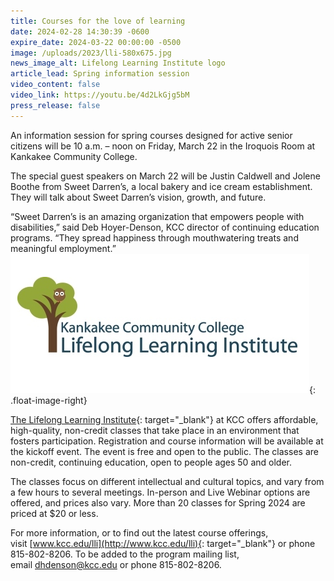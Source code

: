 ```yaml
---
title: Courses for the love of learning
date: 2024-02-28 14:30:39 -0600
expire_date: 2024-03-22 00:00:00 -0500
image: /uploads/2023/lli-580x675.jpg
news_image_alt: Lifelong Learning Institute logo
article_lead: Spring information session
video_content: false
video_link: https://youtu.be/4d2LkGjg5bM
press_release: false
---
```

An information session for spring courses designed for active senior citizens will be 10 a.m. – noon on Friday, March 22 in the Iroquois Room at Kankakee Community College.

The special guest speakers on March 22 will be Justin Caldwell and Jolene Boothe from Sweet Darren’s, a local bakery and ice cream establishment. They will talk about Sweet Darren’s vision, growth, and future.

“Sweet Darren’s is an amazing organization that empowers people with disabilities,” said Deb Hoyer-Denson, KCC director of continuing education programs. “They spread happiness through mouthwatering treats and meaningful employment.”![](/uploads/2022/lli-lifelong-learning478x223.png){: .float-image-right}

[The Lifelong Learning Institute](http://www.kcc.edu/lli){: target="_blank"}&nbsp;at KCC offers affordable, high-quality, non-credit classes that take place in an environment that fosters participation. Registration and course information will be available at the kickoff event. The event is free and open to the public. The classes are non-credit, continuing education, open to people ages 50 and older.

The classes focus on different intellectual and cultural topics, and vary from a few hours to several meetings. In-person and Live Webinar options are offered, and prices also vary. More than 20 classes for Spring 2024 are priced at $20 or less.

For more information, or to find out the latest course offerings, visit&nbsp;[www.kcc.edu/lli](http://www.kcc.edu/lli){: target="_blank"}&nbsp;or phone 815-802-8206. To be added to the program mailing list, email&nbsp;[dhdenson@kcc.edu](mailto:dhdenson@kcc.edu)&nbsp;or phone 815-802-8206.